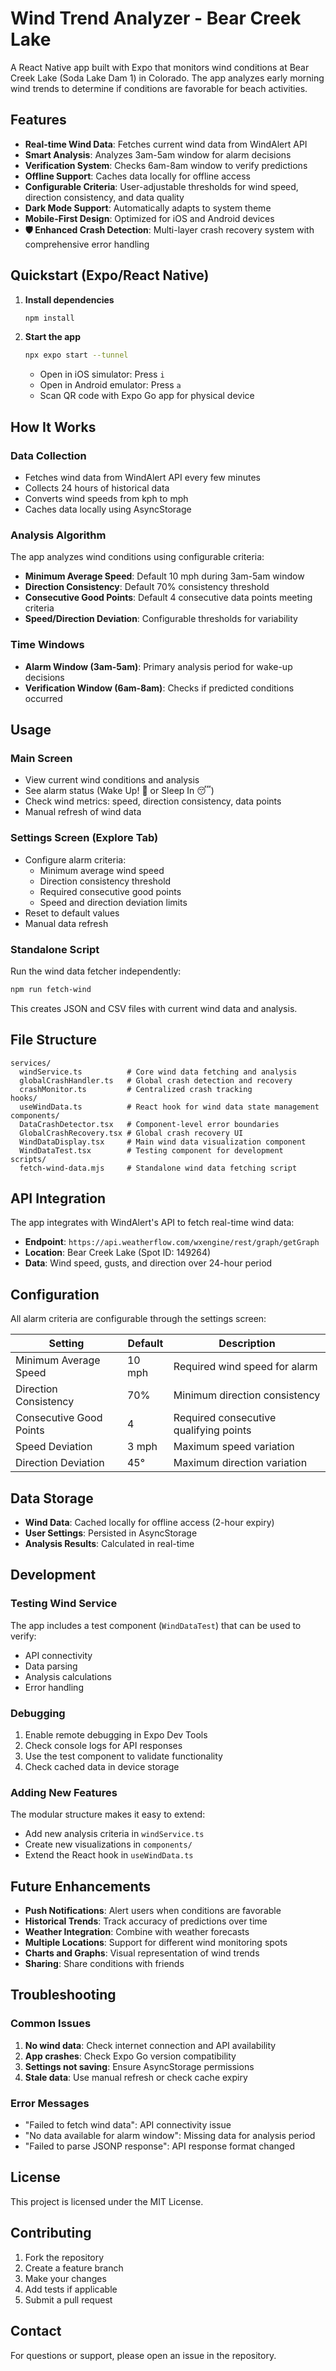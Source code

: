 # Wind Trend Analyzer - Bear Creek Lake

A React Native app built with Expo that monitors wind conditions at Bear Creek Lake (Soda Lake Dam 1) in Colorado. The app analyzes early morning wind trends to determine if conditions are favorable for beach activities.

## Features

- **Real-time Wind Data**: Fetches current wind data from WindAlert API
- **Smart Analysis**: Analyzes 3am-5am window for alarm decisions
- **Verification System**: Checks 6am-8am window to verify predictions
- **Offline Support**: Caches data locally for offline access
- **Configurable Criteria**: User-adjustable thresholds for wind speed, direction consistency, and data quality
- **Dark Mode Support**: Automatically adapts to system theme
- **Mobile-First Design**: Optimized for iOS and Android devices
- **🛡️ Enhanced Crash Detection**: Multi-layer crash recovery system with comprehensive error handling

## Quickstart (Expo/React Native)

1. **Install dependencies**
   ```bash
   npm install
   ```
2. **Start the app**
   ```bash
   npx expo start --tunnel
   ```
   - Open in iOS simulator: Press `i`
   - Open in Android emulator: Press `a`
   - Scan QR code with Expo Go app for physical device

## How It Works

### Data Collection
- Fetches wind data from WindAlert API every few minutes
- Collects 24 hours of historical data
- Converts wind speeds from kph to mph
- Caches data locally using AsyncStorage

### Analysis Algorithm
The app analyzes wind conditions using configurable criteria:

- **Minimum Average Speed**: Default 10 mph during 3am-5am window
- **Direction Consistency**: Default 70% consistency threshold
- **Consecutive Good Points**: Default 4 consecutive data points meeting criteria
- **Speed/Direction Deviation**: Configurable thresholds for variability

### Time Windows
- **Alarm Window (3am-5am)**: Primary analysis period for wake-up decisions
- **Verification Window (6am-8am)**: Checks if predicted conditions occurred

## Usage

### Main Screen
- View current wind conditions and analysis
- See alarm status (Wake Up! 🌊 or Sleep In 😴)
- Check wind metrics: speed, direction consistency, data points
- Manual refresh of wind data

### Settings Screen (Explore Tab)
- Configure alarm criteria:
  - Minimum average wind speed
  - Direction consistency threshold
  - Required consecutive good points
  - Speed and direction deviation limits
- Reset to default values
- Manual data refresh

### Standalone Script
Run the wind data fetcher independently:
```bash
npm run fetch-wind
```
This creates JSON and CSV files with current wind data and analysis.

## File Structure

```
services/
  windService.ts          # Core wind data fetching and analysis
  globalCrashHandler.ts   # Global crash detection and recovery
  crashMonitor.ts         # Centralized crash tracking
hooks/
  useWindData.ts          # React hook for wind data state management
components/
  DataCrashDetector.tsx   # Component-level error boundaries
  GlobalCrashRecovery.tsx # Global crash recovery UI
  WindDataDisplay.tsx     # Main wind data visualization component
  WindDataTest.tsx        # Testing component for development
scripts/
  fetch-wind-data.mjs     # Standalone wind data fetching script
```

## API Integration

The app integrates with WindAlert's API to fetch real-time wind data:
- **Endpoint**: `https://api.weatherflow.com/wxengine/rest/graph/getGraph`
- **Location**: Bear Creek Lake (Spot ID: 149264)
- **Data**: Wind speed, gusts, and direction over 24-hour period

## Configuration

All alarm criteria are configurable through the settings screen:

| Setting | Default | Description |
|---------|---------|-------------|
| Minimum Average Speed | 10 mph | Required wind speed for alarm |
| Direction Consistency | 70% | Minimum direction consistency |
| Consecutive Good Points | 4 | Required consecutive qualifying points |
| Speed Deviation | 3 mph | Maximum speed variation |
| Direction Deviation | 45° | Maximum direction variation |

## Data Storage

- **Wind Data**: Cached locally for offline access (2-hour expiry)
- **User Settings**: Persisted in AsyncStorage
- **Analysis Results**: Calculated in real-time

## Development

### Testing Wind Service
The app includes a test component (`WindDataTest`) that can be used to verify:
- API connectivity
- Data parsing
- Analysis calculations
- Error handling

### Debugging
1. Enable remote debugging in Expo Dev Tools
2. Check console logs for API responses
3. Use the test component to validate functionality
4. Check cached data in device storage

### Adding New Features
The modular structure makes it easy to extend:
- Add new analysis criteria in `windService.ts`
- Create new visualizations in `components/`
- Extend the React hook in `useWindData.ts`

## Future Enhancements

- **Push Notifications**: Alert users when conditions are favorable
- **Historical Trends**: Track accuracy of predictions over time
- **Weather Integration**: Combine with weather forecasts
- **Multiple Locations**: Support for different wind monitoring spots
- **Charts and Graphs**: Visual representation of wind trends
- **Sharing**: Share conditions with friends

## Troubleshooting

### Common Issues

1. **No wind data**: Check internet connection and API availability
2. **App crashes**: Check Expo Go version compatibility
3. **Settings not saving**: Ensure AsyncStorage permissions
4. **Stale data**: Use manual refresh or check cache expiry

### Error Messages
- "Failed to fetch wind data": API connectivity issue
- "No data available for alarm window": Missing data for analysis period
- "Failed to parse JSONP response": API response format changed

## License

This project is licensed under the MIT License.

## Contributing

1. Fork the repository
2. Create a feature branch
3. Make your changes
4. Add tests if applicable
5. Submit a pull request

## Contact

For questions or support, please open an issue in the repository.
